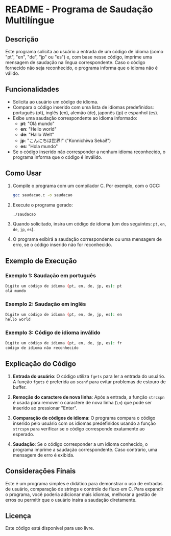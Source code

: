 # README - Programa de Saudação Multilíngue

## Descrição

Este programa solicita ao usuário a entrada de um código de idioma (como "pt", "en", "de", "jp" ou "es") e, com base nesse código, imprime uma mensagem de saudação na língua correspondente. Caso o código fornecido não seja reconhecido, o programa informa que o idioma não é válido.

## Funcionalidades

- Solicita ao usuário um código de idioma.
- Compara o código inserido com uma lista de idiomas predefinidos: português (pt), inglês (en), alemão (de), japonês (jp) e espanhol (es).
- Exibe uma saudação correspondente ao idioma informado:
  - **pt**: "Olá mundo"
  - **en**: "Hello world"
  - **de**: "Hallo Welt"
  - **jp**: "こんにちは世界!" ("Konnichiwa Sekai!")
  - **es**: "Hola mundo"
- Se o código inserido não corresponder a nenhum idioma reconhecido, o programa informa que o código é inválido.

## Como Usar

1. Compile o programa com um compilador C. Por exemplo, com o GCC:
   ```bash
   gcc saudacao.c -o saudacao
   ```

2. Execute o programa gerado:
   ```bash
   ./saudacao
   ```

3. Quando solicitado, insira um código de idioma (um dos seguintes: `pt`, `en`, `de`, `jp`, `es`).

4. O programa exibirá a saudação correspondente ou uma mensagem de erro, se o código inserido não for reconhecido.

## Exemplo de Execução

### Exemplo 1: Saudação em português
```bash
Digite um código de idioma (pt, en, de, jp, es): pt
olá mundo
```

### Exemplo 2: Saudação em inglês
```bash
Digite um código de idioma (pt, en, de, jp, es): en
hello world
```

### Exemplo 3: Código de idioma inválido
```bash
Digite um código de idioma (pt, en, de, jp, es): fr
código de idioma não reconhecido
```

## Explicação do Código

1. **Entrada do usuário**: O código utiliza `fgets` para ler a entrada do usuário. A função `fgets` é preferida ao `scanf` para evitar problemas de estouro de buffer.
   
2. **Remoção do caractere de nova linha**: Após a entrada, a função `strcspn` é usada para remover o caractere de nova linha (`\n`) que pode ser inserido ao pressionar "Enter".
   
3. **Comparação de códigos de idioma**: O programa compara o código inserido pelo usuário com os idiomas predefinidos usando a função `strcspn` para verificar se o código corresponde exatamente ao esperado.

4. **Saudação**: Se o código corresponder a um idioma conhecido, o programa imprime a saudação correspondente. Caso contrário, uma mensagem de erro é exibida.

## Considerações Finais

Este é um programa simples e didático para demonstrar o uso de entradas de usuário, comparação de strings e controle de fluxo em C. Para expandir o programa, você poderia adicionar mais idiomas, melhorar a gestão de erros ou permitir que o usuário insira a saudação diretamente.

## Licença

Este código está disponível para uso livre.
